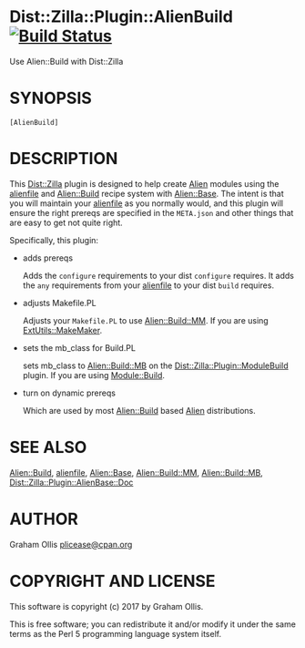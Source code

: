 # Dist::Zilla::Plugin::AlienBuild [![Build Status](https://secure.travis-ci.org/plicease/Dist-Zilla-Plugin-AlienBuild.png)](http://travis-ci.org/plicease/Dist-Zilla-Plugin-AlienBuild)

Use Alien::Build with Dist::Zilla

# SYNOPSIS

    [AlienBuild]

# DESCRIPTION

This [Dist::Zilla](https://metacpan.org/pod/Dist::Zilla) plugin is designed to help create [Alien](https://metacpan.org/pod/Alien) modules using
the [alienfile](https://metacpan.org/pod/alienfile) and [Alien::Build](https://metacpan.org/pod/Alien::Build) recipe system with [Alien::Base](https://metacpan.org/pod/Alien::Base).  The
intent is that you will maintain your [alienfile](https://metacpan.org/pod/alienfile) as you normally would,
and this plugin will ensure the right prereqs are specified in the `META.json`
and other things that are easy to get not quite right.

Specifically, this plugin:

- adds prereqs

    Adds the `configure` requirements to your dist `configure` requires.  It
    adds the `any` requirements from your [alienfile](https://metacpan.org/pod/alienfile) to your dist `build`
    requires.

- adjusts Makefile.PL

    Adjusts your `Makefile.PL` to use [Alien::Build::MM](https://metacpan.org/pod/Alien::Build::MM).  If you are using
    [ExtUtils::MakeMaker](https://metacpan.org/pod/ExtUtils::MakeMaker).

- sets the mb\_class for Build.PL

    sets mb\_class to [Alien::Build::MB](https://metacpan.org/pod/Alien::Build::MB) on the [Dist::Zilla::Plugin::ModuleBuild](https://metacpan.org/pod/Dist::Zilla::Plugin::ModuleBuild)
    plugin.  If you are using [Module::Build](https://metacpan.org/pod/Module::Build).

- turn on dynamic prereqs

    Which are used by most [Alien::Build](https://metacpan.org/pod/Alien::Build) based [Alien](https://metacpan.org/pod/Alien) distributions.

# SEE ALSO

[Alien::Build](https://metacpan.org/pod/Alien::Build), [alienfile](https://metacpan.org/pod/alienfile), [Alien::Base](https://metacpan.org/pod/Alien::Base), [Alien::Build::MM](https://metacpan.org/pod/Alien::Build::MM), [Alien::Build::MB](https://metacpan.org/pod/Alien::Build::MB),
[Dist::Zilla::Plugin::AlienBase::Doc](https://metacpan.org/pod/Dist::Zilla::Plugin::AlienBase::Doc)

# AUTHOR

Graham Ollis <plicease@cpan.org>

# COPYRIGHT AND LICENSE

This software is copyright (c) 2017 by Graham Ollis.

This is free software; you can redistribute it and/or modify it under
the same terms as the Perl 5 programming language system itself.
